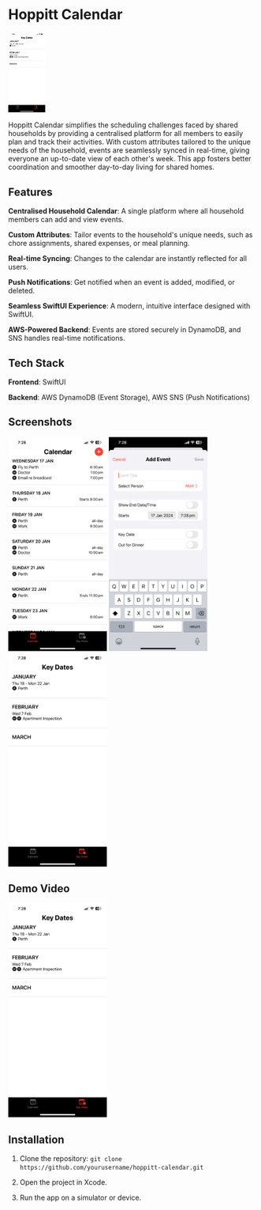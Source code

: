 # Hoppitt Calendar
<img src="docs/hoppitt-calendar-keydates.png" alt="Walkthrough Video" width="75"/>

Hoppitt Calendar simplifies the scheduling challenges faced by shared households by providing a centralised platform for all members to easily plan and track their activities. With custom attributes tailored to the unique needs of the household, events are seamlessly synced in real-time, giving everyone an up-to-date view of each other's week. This app fosters better coordination and smoother day-to-day living for shared homes.


## Features

**Centralised Household Calendar**: A single platform where all household members can add and view events.

**Custom Attributes**: Tailor events to the household's unique needs, such as chore assignments, shared expenses, or meal planning.

**Real-time Syncing**: Changes to the calendar are instantly reflected for all users.

**Push Notifications**: Get notified when an event is added, modified, or deleted.

**Seamless SwiftUI Experience**: A modern, intuitive interface designed with SwiftUI.

**AWS-Powered Backend**: Events are stored securely in DynamoDB, and SNS handles real-time notifications.


## Tech Stack

**Frontend**: SwiftUI

**Backend**: AWS DynamoDB (Event Storage), AWS SNS (Push Notifications)


## Screenshots
<img src="docs/hoppitt-calendar-home.png" alt="Home Page Image" width="200"/>
<img src="docs/hoppitt-calendar-addevent.png" alt="Add Event Image" width="200"/>
<img src="docs/hoppitt-calendar-keydates.png" alt="Key Dates Image" width="200"/>


## Demo Video
<img src="docs/hoppitt-calendar-keydates.png" alt="Walkthrough Video" width="200"/>


## Installation

1. Clone the repository: `git clone https://github.com/yourusername/hoppitt-calendar.git`

2. Open the project in Xcode.

3. Run the app on a simulator or device.
